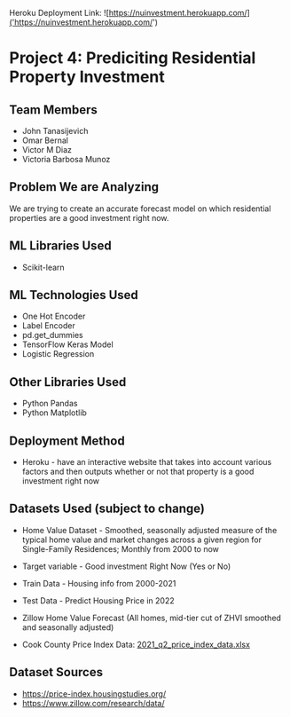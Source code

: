 Heroku Deployment Link: ![https://nuinvestment.herokuapp.com/]('https://nuinvestment.herokuapp.com/')

# Project 4: Prediciting Residential Property Investment
## Team Members
* John Tanasijevich
* Omar Bernal
* Victor M Diaz
* Victoria Barbosa Munoz
## Problem We are Analyzing
We are trying to create an accurate forecast model on which residential properties are a good investment right now.
## ML Libraries Used
* Scikit-learn
## ML Technologies Used
* One Hot Encoder
* Label Encoder
* pd.get_dummies
* TensorFlow Keras Model
* Logistic Regression
## Other Libraries Used
* Python Pandas
* Python Matplotlib
## Deployment Method
* Heroku - have an interactive website that takes into account various factors and then outputs whether or not that property is a good investment right now

## Datasets Used (subject to change)
* Home Value Dataset - Smoothed, seasonally adjusted measure of the typical home value and market changes across a given region for Single-Family Residences; Monthly from 2000 to now
* Target variable - Good investment Right Now (Yes or No)
* Train Data - Housing info from 2000-2021
* Test Data - Predict Housing Price in 2022 

* Zillow Home Value Forecast (All homes, mid-tier cut of ZHVI smoothed and seasonally adjusted)

* Cook County Price Index Data: 
[2021_q2_price_index_data.xlsx](https://github.com/tanasijevich/project4/files/8403066/2021_q2_price_index_data.xlsx)
## Dataset Sources
* https://price-index.housingstudies.org/
* https://www.zillow.com/research/data/

